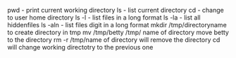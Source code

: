 pwd - print current working directory
ls - list current directory
cd - change to user home directory
ls -l - list files in a long format
ls -la  - list all hiddenfiles
ls -aln - list files digit in a long format
mkdir /tmp/directoryname to create directory in tmp
mv /tmp/betty /tmp/ name of directory move betty to the directory
rm -r /tmp/name of directory will remove the directory
cd will change working directotry to the previous one

